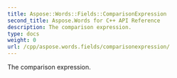 ```yaml
---
title: Aspose::Words::Fields::ComparisonExpression
second_title: Aspose.Words for C++ API Reference
description: The comparison expression. 
type: docs
weight: 0
url: /cpp/aspose.words.fields/comparisonexpression/
---
```


The comparison expression. 


